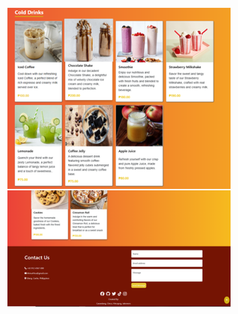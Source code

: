 ![image alt](https://github.com/ralphreevencarandang/Menu4U.github.io/blob/07f39b99d3faaeab223f7c5589facd621ce9d88b/menu3.png)
![image alt](https://github.com/ralphreevencarandang/Menu4U.github.io/blob/5e67be36320abe5947ffbbbd9d9aafda7387bf44/menu4.png)


